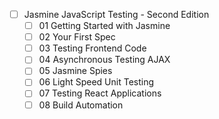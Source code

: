 - [ ] Jasmine JavaScript Testing - Second Edition
  - [ ] 01 Getting Started with Jasmine
  - [ ] 02 Your First Spec 
  - [ ] 03 Testing Frontend Code
  - [ ] 04 Asynchronous Testing AJAX
  - [ ] 05 Jasmine Spies
  - [ ] 06 Light Speed Unit Testing
  - [ ] 07 Testing React Applications
  - [ ] 08 Build Automation
